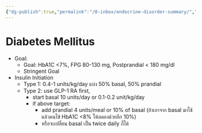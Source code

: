 ```yaml
---
{"dg-publish":true,"permalink":"/0-inbox/endocrine-disorder-summary/","created":"2024-03-17T16:10:22.662+07:00","updated":"2025-10-06T19:50:34.379+07:00"}
---
```


# Diabetes Mellitus
- Goal:
	- Goal: HbA1C <7%, FPG 80-130 mg, Postprandial < 180 mg/dl
	- Stringent Goal
- Insulin Initiation
	- Type 1: 0.4-1 units/kg/day แบ่ง 50% basal, 50% prandial
	- Type 2: use GLP-1 RA first,
		- start basal 10 units/day or 0.1-0.2 unit/kg/day
		- if above target: 
			- add prandial 4 units/meal or 10% of basal (ถ้าเอาจาก basal มาใช้แล้วคนไข้ HbA1C <8% ให้ลดลงด้วยอีก 10%)
			- หรือจะเปลี่ยน basal เป็น twice daily ก็ได้